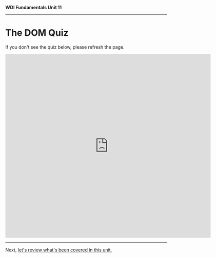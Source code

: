 **WDI Fundamentals Unit 11**

---

# The DOM Quiz

If you don't see the quiz below, please refresh the page.

<iframe src="https://docs.google.com/forms/d/e/1FAIpQLScj5_lhJKXagHiQ-AlMIi9S3pa48pFmoAyXwkGAK9Ikdr7gZw/viewform?embedded=true" width="640" height="574" frameborder="0" marginheight="0" marginwidth="0">Loading...</iframe>


---

Next, [let's review what's been covered in this unit.](dom-cheatsheet.md)

